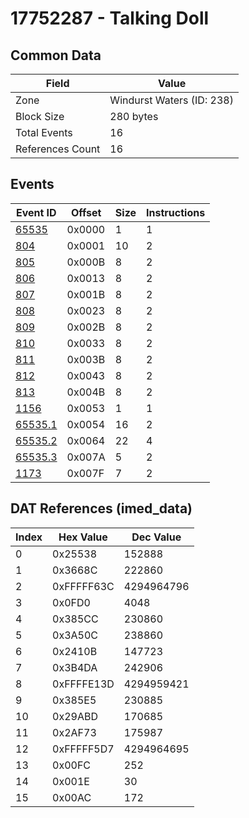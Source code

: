 # 17752287 - Talking Doll

## Common Data

| Field            | Value                     |
|------------------|---------------------------|
| Zone             | Windurst Waters (ID: 238) |
| Block Size       | 280 bytes                 |
| Total Events     | 16                        |
| References Count | 16                        |

## Events

| Event ID                | Offset   |   Size |   Instructions |
|-------------------------|----------|--------|----------------|
| [65535](./65535.md)     | 0x0000   |      1 |              1 |
| [804](./804.md)         | 0x0001   |     10 |              2 |
| [805](./805.md)         | 0x000B   |      8 |              2 |
| [806](./806.md)         | 0x0013   |      8 |              2 |
| [807](./807.md)         | 0x001B   |      8 |              2 |
| [808](./808.md)         | 0x0023   |      8 |              2 |
| [809](./809.md)         | 0x002B   |      8 |              2 |
| [810](./810.md)         | 0x0033   |      8 |              2 |
| [811](./811.md)         | 0x003B   |      8 |              2 |
| [812](./812.md)         | 0x0043   |      8 |              2 |
| [813](./813.md)         | 0x004B   |      8 |              2 |
| [1156](./1156.md)       | 0x0053   |      1 |              1 |
| [65535.1](./65535.1.md) | 0x0054   |     16 |              2 |
| [65535.2](./65535.2.md) | 0x0064   |     22 |              4 |
| [65535.3](./65535.3.md) | 0x007A   |      5 |              2 |
| [1173](./1173.md)       | 0x007F   |      7 |              2 |

## DAT References (imed_data)

|   Index | Hex Value   |   Dec Value |
|---------|-------------|-------------|
|       0 | 0x25538     |      152888 |
|       1 | 0x3668C     |      222860 |
|       2 | 0xFFFFF63C  |  4294964796 |
|       3 | 0x0FD0      |        4048 |
|       4 | 0x385CC     |      230860 |
|       5 | 0x3A50C     |      238860 |
|       6 | 0x2410B     |      147723 |
|       7 | 0x3B4DA     |      242906 |
|       8 | 0xFFFFE13D  |  4294959421 |
|       9 | 0x385E5     |      230885 |
|      10 | 0x29ABD     |      170685 |
|      11 | 0x2AF73     |      175987 |
|      12 | 0xFFFFF5D7  |  4294964695 |
|      13 | 0x00FC      |         252 |
|      14 | 0x001E      |          30 |
|      15 | 0x00AC      |         172 |

